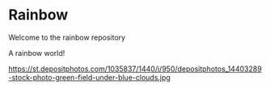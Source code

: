 # Rainbow

Welcome to the rainbow repository

A rainbow world!

https://st.depositphotos.com/1035837/1440/i/950/depositphotos_14403289-stock-photo-green-field-under-blue-clouds.jpg
